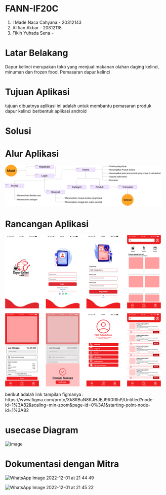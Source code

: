 # FANN-IF20C
1. I Made Naca Cahyana - 20312143
2. Alifian Akbar - 20312118
3. Fikih Yuhada Sena - 
# Latar Belakang
  Dapur kelinci merupakan toko yang menjual makanan olahan daging kelinci, minuman dan frozen food. Pemasaran dapur kelinci 
  
# Tujuan Aplikasi 
tujuan dibuatnya aplikasi ini adalah untuk membantu pemasaran produk dapur kelinci  berbentuk aplikasi android

# Solusi


# Alur Aplikasi
<img alt="image" src="Group 40.png">

# Rancangan Aplikasi
<img width="566" alt="image" src="Frame 22.png">
<p>berikut adalah link tampilan figmanya : https://www.figma.com/proto/Xk8lfBuN8KJHJEJ9R0RIhP/Untitled?node-id=1%3A82&scaling=min-zoom&page-id=0%3A1&starting-point-node-id=1%3A82</p>


# usecase Diagram
<img width="566" alt="image" src="https://user-images.githubusercontent.com/98680144/205102107-b6ca1d27-a4bf-4bd7-a05c-765ffef41b9c.png">


# Dokumentasi dengan Mitra


![WhatsApp Image 2022-12-01 at 21 44 49](https://user-images.githubusercontent.com/98680144/205082497-922c0bb5-e933-4a1e-b368-45bbb70d6fb5.jpeg)

![WhatsApp Image 2022-12-01 at 21 45 22](https://user-images.githubusercontent.com/98680144/205082537-e1e4cd0c-569b-4018-9070-a1d344470043.jpeg)
